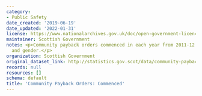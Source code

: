 ```yaml
---
category:
- Public Safety
date_created: '2019-06-19'
date_updated: '2022-01-31'
license: https://www.nationalarchives.gov.uk/doc/open-government-licence/version/3/
maintainer: Scottish Government
notes: <p>Community payback orders commenced in each year from 2011-12 by age group
  and gender.</p>
organization: Scottish Government
original_dataset_link: http://statistics.gov.scot/data/community-payback-orders-commenced
records: null
resources: []
schema: default
title: 'Community Payback Orders: Commenced'
---
```

